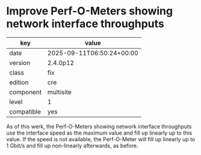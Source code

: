 [//]: # (werk v2)
# Improve Perf-O-Meters showing network interface throughputs

key        | value
---------- | ---
date       | 2025-09-11T06:50:24+00:00
version    | 2.4.0p12
class      | fix
edition    | cre
component  | multisite
level      | 1
compatible | yes

As of this werk, the Perf-O-Meters showing network interface throughputs use the interface speed as the maximum value and fill up linearly up to this value.
If the speed is not available, the Perf-O-Meter will fill up linearly up to 1 Gbit/s and fill up non-linearly afterwards, as before.

